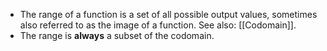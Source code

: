 - The range of a function is a set of all possible output values, sometimes also referred to as the image of a function.
See also: [[Codomain]].
- The range is **always** a subset of the codomain.
